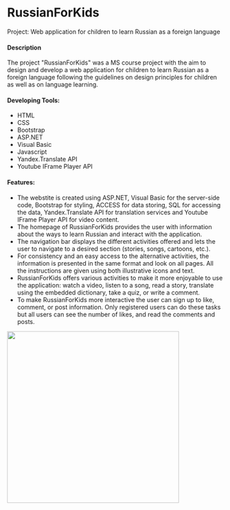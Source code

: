 # RussianForKids
Project: Web application for children to learn Russian as a foreign language

<h4>Description</h4>
                            <p>The project "RussianForKids" was a MS course project with the aim to design and develop a web application for children to learn Russian as a foreign language following the guidelines on design principles for children as well as on language learning.</p>
                            <h4>Developing Tools:</h4>
                            <ul>
                                <li>HTML</li>
                                <li>CSS</li>
                                <li>Bootstrap</li> 
                                <li>ASP.NET</li> 
                                <li>Visual Basic</li> 
                                <li>Javascript</li>
                                <li>Yandex.Translate API</li>
                                <li>Youtube IFrame Player API</li>
                            </ul>
                            <h4>Features:</h4>
                            <ul>
                                <li>The webstite is created using ASP.NET, Visual Basic for the server-side code, Bootstrap for styling, ACCESS for data storing, SQL for accessing the data, Yandex.Translate API for translation services and Youtube IFrame Player API for video content.</li>
                                <li>The homepage of RussianForKids provides the user with information about the ways to learn Russian and interact with the application.</li>
                                <li>The navigation bar displays the different activities offered and lets the user to navigate to a desired section (stories, songs, cartoons, etc.).</li>
                                <li>For consistency and an easy access to the alternative activities, the information is presented in the same format and look on all pages. All the instructions are given using both illustrative icons and text.</li>                     
                                <li>RussianForKids offers various activities to make it more enjoyable to use the application: watch a video, listen to a song, read a story, translate using the embedded dictionary, take a quiz, or write a comment.</li>
                                <li>To make RussianForKids more interactive the user can sign up to like, comment, or post information. Only registered users can do these tasks but all users can see the number of likes, and read the comments and posts.</li>
                            </ul>
<img src="images/russianscreen1" width="400px">
